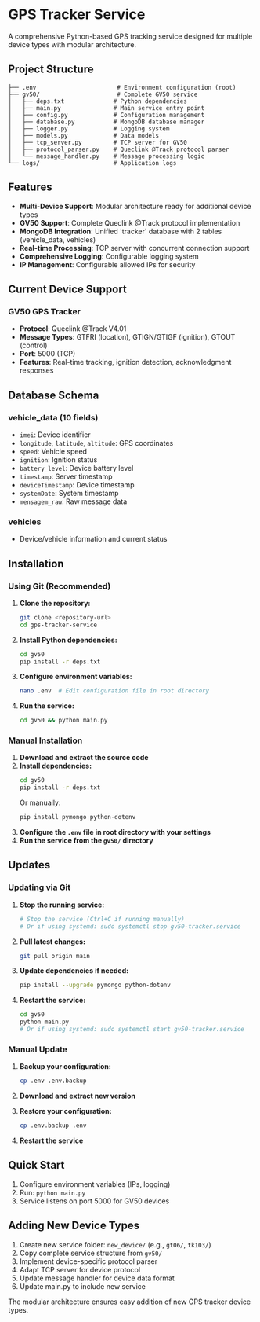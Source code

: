 # GPS Tracker Service

A comprehensive Python-based GPS tracking service designed for multiple device types with modular architecture.

## Project Structure

```
├── .env                       # Environment configuration (root)
├── gv50/                      # Complete GV50 service
│   ├── deps.txt              # Python dependencies
│   ├── main.py               # Main service entry point
│   ├── config.py             # Configuration management
│   ├── database.py           # MongoDB database manager
│   ├── logger.py             # Logging system
│   ├── models.py             # Data models
│   ├── tcp_server.py         # TCP server for GV50
│   ├── protocol_parser.py    # Queclink @Track protocol parser
│   └── message_handler.py    # Message processing logic
└── logs/                     # Application logs
```

## Features

- **Multi-Device Support**: Modular architecture ready for additional device types
- **GV50 Support**: Complete Queclink @Track protocol implementation
- **MongoDB Integration**: Unified 'tracker' database with 2 tables (vehicle_data, vehicles)
- **Real-time Processing**: TCP server with concurrent connection support
- **Comprehensive Logging**: Configurable logging system
- **IP Management**: Configurable allowed IPs for security

## Current Device Support

### GV50 GPS Tracker
- **Protocol**: Queclink @Track V4.01
- **Message Types**: GTFRI (location), GTIGN/GTIGF (ignition), GTOUT (control)
- **Port**: 5000 (TCP)
- **Features**: Real-time tracking, ignition detection, acknowledgment responses

## Database Schema

### vehicle_data (10 fields)
- `imei`: Device identifier
- `longitude`, `latitude`, `altitude`: GPS coordinates
- `speed`: Vehicle speed
- `ignition`: Ignition status
- `battery_level`: Device battery level
- `timestamp`: Server timestamp
- `deviceTimestamp`: Device timestamp
- `systemDate`: System timestamp
- `mensagem_raw`: Raw message data

### vehicles
- Device/vehicle information and current status

## Installation

### Using Git (Recommended)

1. **Clone the repository:**
   ```bash
   git clone <repository-url>
   cd gps-tracker-service
   ```

2. **Install Python dependencies:**
   ```bash
   cd gv50
   pip install -r deps.txt
   ```

3. **Configure environment variables:**
   ```bash
   nano .env  # Edit configuration file in root directory
   ```

4. **Run the service:**
   ```bash
   cd gv50 && python main.py
   ```

### Manual Installation

1. **Download and extract the source code**
2. **Install dependencies:**
   ```bash
   cd gv50
   pip install -r deps.txt
   ```
   Or manually:
   ```bash
   pip install pymongo python-dotenv
   ```
3. **Configure the `.env` file in root directory with your settings**
4. **Run the service from the `gv50/` directory**

## Updates

### Updating via Git

1. **Stop the running service:**
   ```bash
   # Stop the service (Ctrl+C if running manually)
   # Or if using systemd: sudo systemctl stop gv50-tracker.service
   ```

2. **Pull latest changes:**
   ```bash
   git pull origin main
   ```

3. **Update dependencies if needed:**
   ```bash
   pip install --upgrade pymongo python-dotenv
   ```

4. **Restart the service:**
   ```bash
   cd gv50
   python main.py
   # Or if using systemd: sudo systemctl start gv50-tracker.service
   ```

### Manual Update

1. **Backup your configuration:**
   ```bash
   cp .env .env.backup
   ```

2. **Download and extract new version**
3. **Restore your configuration:**
   ```bash
   cp .env.backup .env
   ```
4. **Restart the service**

## Quick Start

1. Configure environment variables (IPs, logging)
2. Run: `python main.py`
3. Service listens on port 5000 for GV50 devices

## Adding New Device Types

1. Create new service folder: `new_device/` (e.g., `gt06/`, `tk103/`)
2. Copy complete service structure from `gv50/`
3. Implement device-specific protocol parser
4. Adapt TCP server for device protocol  
5. Update message handler for device data format
6. Update main.py to include new service

The modular architecture ensures easy addition of new GPS tracker device types.